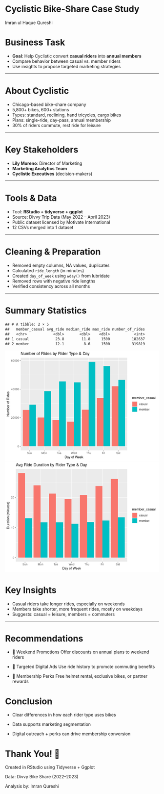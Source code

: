 Cyclistic Bike-Share Case Study
================
Imran ul Haque Qureshi

# Business Task

- **Goal**: Help Cyclistic convert **casual riders** into **annual
  members**
- Compare behavior between casual vs. member riders
- Use insights to propose targeted marketing strategies

------------------------------------------------------------------------

# About Cyclistic

- Chicago-based bike-share company  
- 5,800+ bikes, 600+ stations
- Types: standard, reclining, hand tricycles, cargo bikes
- Plans: single-ride, day-pass, annual membership
- 30% of riders commute, rest ride for leisure

------------------------------------------------------------------------

# Key Stakeholders

- **Lily Moreno**: Director of Marketing
- **Marketing Analytics Team**
- **Cyclistic Executives** (decision-makers)

------------------------------------------------------------------------

# Tools & Data

- Tool: **RStudio + tidyverse + ggplot**
- Source: Divvy Trip Data (May 2022 – April 2023)
- Public dataset licensed by Motivate International
- 12 CSVs merged into 1 dataset

------------------------------------------------------------------------

# Cleaning & Preparation

- Removed empty columns, NA values, duplicates
- Calculated `ride_length` (in minutes)
- Created `day_of_week` using `wday()` from lubridate
- Removed rows with negative ride lengths
- Verified consistency across all months

------------------------------------------------------------------------

# Summary Statistics

    ## # A tibble: 2 × 5
    ##   member_casual avg_ride median_ride max_ride number_of_rides
    ##   <chr>            <dbl>       <dbl>    <dbl>           <int>
    ## 1 casual            23.8        11.8     1500          182637
    ## 2 member            12.1         8.6     1500          319819

![](Google-Capstone-Project-Imran-Qureshi_files/figure-gfm/unnamed-chunk-1-1.png)<!-- -->![](Google-Capstone-Project-Imran-Qureshi_files/figure-gfm/unnamed-chunk-1-2.png)<!-- -->

# Key Insights

- Casual riders take longer rides, especially on weekends
- Members take shorter, more frequent rides, mostly on weekdays
- Suggests: casual = leisure, members = commuters

------------------------------------------------------------------------

# Recommendations

- 🎯 Weekend Promotions Offer discounts on annual plans to weekend
  riders

- 📱 Targeted Digital Ads Use ride history to promote commuting benefits

- 🎁 Membership Perks Free helmet rental, exclusive bikes, or partner
  rewards

# Conclusion

- Clear differences in how each rider type uses bikes

- Data supports marketing segmentation

- Digital outreach + perks can drive membership conversion

# Thank You! 🙌

Created in RStudio using Tidyverse + Ggplot

Data: Divvy Bike Share (2022–2023)

Analysis by: Imran Qureshi
